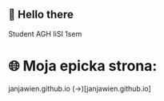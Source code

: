 ## 👋 Hello there 

Student AGH
IiSI 1sem

# 🌐 Moja epicka strona:

janjawien.github.io (->)[janjawien.github.io]
<!--
**JanJawien/JanJawien** is a ✨ _special_ ✨ repository because its `README.md` (this file) appears on your GitHub profile.

Here are some ideas to get you started:

- 🔭 I’m currently working on ...
- 🌱 I’m currently learning ...
- 👯 I’m looking to collaborate on ...
- 🤔 I’m looking for help with ...
- 💬 Ask me about ...
- 📫 How to reach me: ...
- 😄 Pronouns: ...
- ⚡ Fun fact: ...
-->
